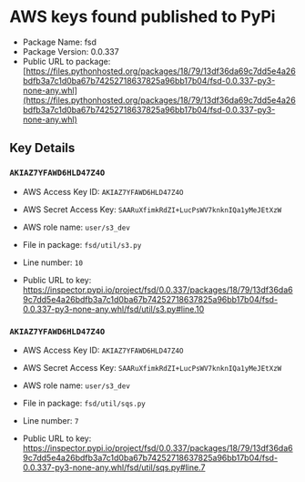 # AWS keys found published to PyPi

* Package Name: fsd
* Package Version: 0.0.337
* Public URL to package: [https://files.pythonhosted.org/packages/18/79/13df36da69c7dd5e4a26bdfb3a7c1d0ba67b74252718637825a96bb17b04/fsd-0.0.337-py3-none-any.whl](https://files.pythonhosted.org/packages/18/79/13df36da69c7dd5e4a26bdfb3a7c1d0ba67b74252718637825a96bb17b04/fsd-0.0.337-py3-none-any.whl)

## Key Details

### `AKIAZ7YFAWD6HLD47Z4O`

* AWS Access Key ID: `AKIAZ7YFAWD6HLD47Z4O`
* AWS Secret Access Key: `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` 
* AWS role name: `user/s3_dev`
* File in package: `fsd/util/s3.py`
* Line number: `10`

* Public URL to key: https://inspector.pypi.io/project/fsd/0.0.337/packages/18/79/13df36da69c7dd5e4a26bdfb3a7c1d0ba67b74252718637825a96bb17b04/fsd-0.0.337-py3-none-any.whl/fsd/util/s3.py#line.10



### `AKIAZ7YFAWD6HLD47Z4O`

* AWS Access Key ID: `AKIAZ7YFAWD6HLD47Z4O`
* AWS Secret Access Key: `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` 
* AWS role name: `user/s3_dev`
* File in package: `fsd/util/sqs.py`
* Line number: `7`

* Public URL to key: https://inspector.pypi.io/project/fsd/0.0.337/packages/18/79/13df36da69c7dd5e4a26bdfb3a7c1d0ba67b74252718637825a96bb17b04/fsd-0.0.337-py3-none-any.whl/fsd/util/sqs.py#line.7


